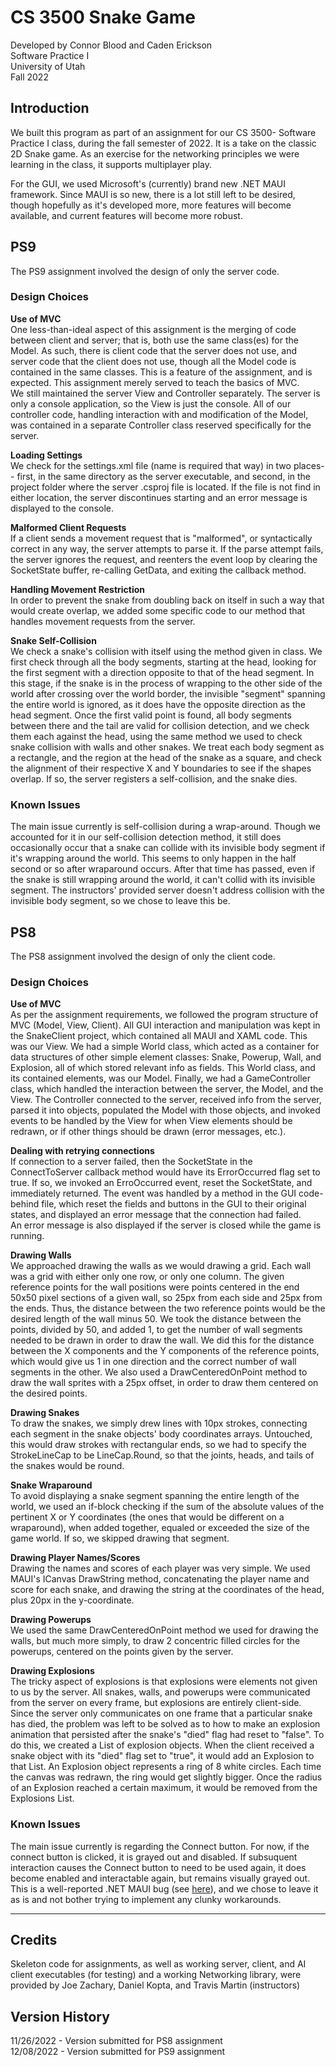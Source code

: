 # CS 3500 Snake Game
Developed by Connor Blood and Caden Erickson  
Software Practice I  
University of Utah  
Fall 2022  

## Introduction  
We built this program as part of an assignment for our CS 3500- Software Practice I class, during the fall semester of 2022. It is a take on the classic 2D Snake game. As an exercise for the networking principles we were learning in the class, it supports multiplayer play.

For the GUI, we used Microsoft's (currently) brand new .NET MAUI framework. Since MAUI is so new, there is a lot still left to be desired, though hopefully as it's developed more, more features will become available, and current features will become more robust.
  
## PS9  
The PS9 assignment involved the design of only the server code.
  
### Design Choices  
**Use of MVC**  
One less-than-ideal aspect of this assignment is the merging of code between client and server; that is, both use the same class(es) for the Model. As such, there is client code that the server does not use, and server code that the client does not use, though all the Model code is contained in the same classes. This is a feature of the assignment, and is expected. This assignment merely served to teach the basics of MVC.  
We still maintained the server View and Controller separately. The server is only a console application, so the View is just the console. All of our controller code, handling interaction with and modification of the Model, was contained in a separate Controller class reserved specifically for the server.

**Loading Settings**  
We check for the settings.xml file (name is required that way) in two places-- first, in the same directory as the server executable, and second, in the project folder where the server .csproj file is located. If the file is not find in either location, the server discontinues starting and an error message is displayed to the console.

**Malformed Client Requests**  
If a client sends a movement request that is "malformed", or syntactically correct in any way, the server attempts to parse it. If the parse attempt fails, the server ignores the request, and reenters the event loop by clearing the SocketState buffer, re-calling GetData, and exiting the callback method.

**Handling Movement Restriction**  
In order to prevent the snake from doubling back on itself in such a way that would create overlap, we added some specific code to our method that handles movement requests from the server.

**Snake Self-Collision**  
We check a snake's collision with itself using the method given in class. We first check through all the body segments, starting at the head, looking for the first segment with a direction opposite to that of the head segment. In this stage, if the snake is in the process of wrapping to the other side of the world after crossing over the world border, the invisible "segment" spanning the entire world is ignored, as it does have the opposite direction as the head segment. Once the first valid point is found, all body segments between there and the tail are valid for collision detection, and we check them each against the head, using the same method we used to check snake collision with walls and other snakes. We treat each body segment as a rectangle, and the region at the head of the snake as a square, and check the alignment of their respective X and Y boundaries to see if the shapes overlap. If so, the server registers a self-collision, and the snake dies.
  
  
### Known Issues  
The main issue currently is self-collision during a wrap-around. Though we accounted for it in our self-collision detection method, it still does occasionally occur that a snake can collide with its invisible body segment if it's wrapping around the world. This seems to only happen in the half second or so after wraparound occurs. After that time has passed, even if the snake is still wrapping around the world, it can't collid with its invisible segment. The instructors' provided server doesn't address collision with the invisible body segment, so we chose to leave this be.
  
  
## PS8
The PS8 assignment involved the design of only the client code.
  
### Design Choices
**Use of MVC**  
As per the assignment requirements, we followed the program structure of MVC (Model, View, Client). All GUI interaction and manipulation was kept in the SnakeClient project, which contained all MAUI and XAML code. This was our View. We had a simple World class, which acted as a container for data structures of other simple element classes: Snake, Powerup, Wall, and Explosion, all of which stored relevant info as fields. This World class, and its contained elements, was our Model. Finally, we had a GameController class, which handled the interaction between the server, the Model, and the View. The Controller connected to the server, received info from the server, parsed it into objects, populated the Model with those objects, and invoked events to be handled by the View for when View elements should be redrawn, or if other things should be drawn (error messages, etc.).

**Dealing with retrying connections**  
If connection to a server failed, then the SocketState in the ConnectToServer callback method would have its ErrorOccurred flag set to true. If so, we invoked an ErroOccurred event, reset the SocketState, and immediately returned. The event was handled by a method in the GUI code-behind file, which reset the fields and buttons in the GUI to their original states, and displayed an error message that the connection had failed.  
An error message is also displayed if the server is closed while the game is running.

**Drawing Walls**  
We approached drawing the walls as we would drawing a grid. Each wall was a grid with either only one row, or only one column. The given reference points for the wall positions were points centered in the end 50x50 pixel sections of a given wall, so 25px from each side and 25px from the ends. Thus, the distance between the two reference points would be the desired length of the wall minus 50. We took the distance between the points, divided by 50, and added 1, to get the number of wall segments needed to be drawn in order to draw the wall. We did this for the distance between the X components and the Y components of the reference points, which would give us 1 in one direction and the correct number of wall segments in the other. We also used a DrawCenteredOnPoint method to draw the wall sprites with a 25px offset, in order to draw them centered on the desired points.

**Drawing Snakes**  
To draw the snakes, we simply drew lines with 10px strokes, connecting each segment in the snake objects' body coordinates arrays. Untouched, this would draw strokes with rectangular ends, so we had to specify the StrokeLineCap to be LineCap.Round, so that the joints, heads, and tails of the snakes would be round.

**Snake Wraparound**  
To avoid displaying a snake segment spanning the entire length of the world, we used an if-block checking if the sum of the absolute values of the pertinent X or Y coordinates (the ones that would be different on a wraparound), when added together, equaled or exceeded the size of the game world. If so, we skipped drawing that segment.

**Drawing Player Names/Scores**  
Drawing the names and scores of each player was very simple. We used MAUI's ICanvas DrawString method, concatenating the player name and score for each snake, and drawing the string at the coordinates of the head, plus 20px in the y-coordinate.

**Drawing Powerups**  
We used the same DrawCenteredOnPoint method we used for drawing the walls, but much more simply, to draw 2 concentric filled circles for the powerups, centered on the points given by the server.

**Drawing Explosions**  
The tricky aspect of explosions is that explosions were elements not given to us by the server. All snakes, walls, and powerups were communicated from the server on every frame, but explosions are entirely client-side. Since the server only communicates on one frame that a particular snake has died, the problem was left to be solved as to how to make an explosion animation that persisted after the snake's "died" flag had reset to "false". To do this, we created a List of explosion objects. When the client received a snake object with its "died" flag set to "true", it would add an Explosion to that List. An Explosion object represents a ring of 8 white circles. Each time the canvas was redrawn, the ring would get slightly bigger. Once the radius of an Explosion reached a certain maximum, it would be removed from the Explosions List.
  
### Known Issues
The main issue currently is regarding the Connect button. For now, if the connect button is clicked, it is grayed out and disabled. If subsuquent interaction causes the Connect button to need to be used again, it does become enabled and interactable again, but remains visually grayed out. This is a well-reported .NET MAUI bug (see [here](https://github.com/dotnet/maui/issues/7377)), and we chose to leave it as is and not bother trying to implement any clunky workarounds.

---
  
## Credits
Skeleton code for assignments, as well as working server, client, and AI client executables (for testing) and a working Networking library, were provided by Joe Zachary, Daniel Kopta, and Travis Martin (instructors)

## Version History
11/26/2022 - Version submitted for PS8 assignment  
12/08/2022 - Version submitted for PS9 assignment  
